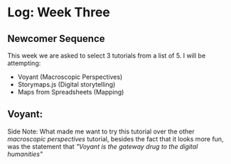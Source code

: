 # Log: Week Three
## Newcomer Sequence

This week we are asked to select 3 tutorials from a list of 5.
I will be attempting:
-   Voyant (Macroscopic Perspectives)
- Storymaps.js (Digital storytelling)
- Maps from Spreadsheets (Mapping)

## Voyant:
Side Note: What made me want to try this tutorial over the other _macroscopic perspectives_ tutorial, besides the fact that it looks more fun, was the statement that _"Voyant is the gateway drug to the digital humanities"_ 
